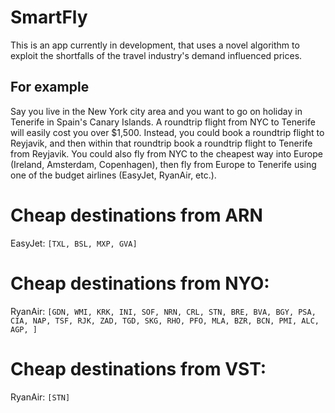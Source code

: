 # SmartFly
This is an app currently in development, that uses a novel algorithm to exploit the shortfalls of the travel industry's demand influenced prices.

## For example
Say you live in the New York city area and you want to go on holiday in Tenerife in Spain's Canary Islands. A roundtrip flight from NYC to Tenerife will easily cost you over $1,500. Instead, you could book a roundtrip flight to Reyjavik, and then within that roundtrip book a roundtrip flight to Tenerife from Reyjavik. You could also fly from NYC to the cheapest way into Europe (Ireland, Amsterdam, Copenhagen), then fly from Europe to Tenerife using one of the budget airlines (EasyJet, RyanAir, etc.).

# Cheap destinations from ARN
EasyJet: `[TXL, BSL, MXP, GVA]`

# Cheap destinations from NYO:
RyanAir: `[GDN, WMI, KRK, INI, SOF, NRN, CRL, STN, BRE, BVA, BGY, PSA, CIA, NAP, TSF, RJK, ZAD, TGD, SKG, RHO, PFO, MLA, BZR, BCN, PMI, ALC, AGP, ]`

# Cheap destinations from VST:
RyanAir: `[STN]`
